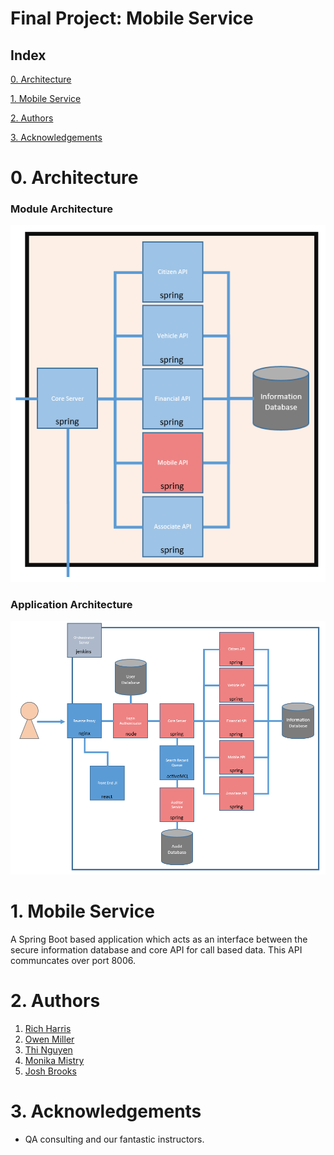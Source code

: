 # Final Project: Mobile Service

## Index
[0. Architecture](#arch)
   
[1. Mobile Service](#service)

[2. Authors](#auth)

[3. Acknowledgements](#ack)

<a name="arch"></a>
# 0. Architecture

### Module Architecture

![Module Architecture](/Documentation/Architecture/Modules/MobileAPI.PNG)

### Application Architecture

![Application Architecture](/Documentation/Architecture/Application.PNG)

<a name="service"></a>
# 1. Mobile Service

A Spring Boot based application which acts as an interface between the secure information database and core API for call based data. This API communcates over port 8006.

<a name="auth"></a>
# 2. Authors

1. [Rich Harris](https://github.com/RJHarrisUK "Rich's GitHub")
2. [Owen Miller](https://github.com/biomiller "Owen's GitHub")
3. [Thi Nguyen](https://github.com/thi6 "Thi's GitHub")
4. [Monika Mistry](https://github.com/Monika-Mistry "Monika's GitHub")
5. [Josh Brooks](https://github.com/jjbrooks251 "Josh's Github")

<a name="ack"></a>
# 3. Acknowledgements

* QA consulting and our fantastic instructors.
